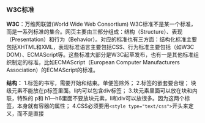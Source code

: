 ### W3C标准
**W3C**：万维网联盟(World Wide Web Consortium)
W3C标准不是某一个标准，而是一系列标准的集合。网页主要由三部分组成：结构（Structure）、表现（Presentation）和行为（Behavior）。对应的标准也有三方面：结构化标准主要包括XHTML和XML，表现标准语言主要包括CSS、行为标准主要包括（如W3C DOM）、ECMAScript等。这些标准大部分是W3C起草发布，也有一是其他标准组织制定的标准，比如ECMAScript（European Computer Manufacturers Association）的ECMAScript的标准。

**结构：**
1.标签的书写，需要开始和结束。单便签除外；
2.标签的嵌套要合理； 块级元素不能放在p标签里面。li内可以包含div标签；
3.块元素里面可以放在块和内联，特殊的 p和 h1—h6里面不要放块元素，li和div可以放很多。因为这两个标签，本身就有容器的属性；
4.CSS必须要用`<style type="text/css">`开头来定义，而不是直接<style>,js `JS必须使用<script language="javascript" type="text/javascript">`来开头定义；生命编码语言`<meta http-equiv="Content-Type" content="text/html"; charset="utf-8">`
5.结构与表现分离；
6.命名一定要规范；

**web标准有关XHTML代码规范:**
1. 所有的标记都必须要有一个相应的结束标记；
以前在HTML中，你可以打开许多标签，但在XHTML中这是不合法的。XHTML要求有
严谨的结构，所有标签必须关闭。如果是单独不成对的标签，在标签最后加一个"/"来关闭它。
2. 所有标签的元素和属性的名字都必须使用小写；
3. 所有的XML标记都必须合理嵌套
4. 所有的属性必须用引号""括起来
5. 把所有<和&特殊符号用编码表示 :
任何小于号（<），不是标签的一部分，都必须被编码为& l t ;
任何大于号（>），不是标签的一部分，都必须被编码为& g t ;
任何与号（&），不是实体的一部分的，都必须被编码为& a m p;
6. 给所有属性赋一个值，XHTML规定所有属性都必须有一个值，没有值的就重复本身。
7. 不要在注释内容中使“--”，“--”只能发生在XHTML注释的开头和结束，也就是说，在内容中它们不再有效。

**表现：**
表现标准语言主要包括CSS（Cascading Style Sheets）层叠式样式表，通过CSS样式表，W3C创建CSS标准的目的是以CSS取代HTML表格式布局、帧和其他表现的语言，通过CSS样式可以使页面的结构标签更具美感、网页外观更加美观。

**行为：**
行为是指页面和用户具有一定的交互，同时页面结构或者表现发生变化，标准主要包括对象模型（如W3C DOM）、ECMAScript并要求这三部分分离。

### 表现与数据分离

1. 前后端分离；
2. 是界面与数据分离，要体现在代码上，操作数据的代码和操作界面的代码，要分开写。
优势：当页面需求发生改变，只需要改写界面的代码，并且修改的代码不能影响到操作数据访问的代码。

### web语义化

1. html5语义化标签：title h1 footer header nav section
2. 定义类名通俗易懂；
3. 函数名、变量名可读性强；